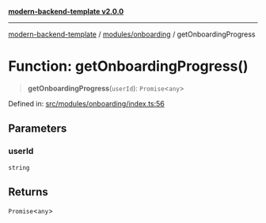 [**modern-backend-template v2.0.0**](../../../README.md)

***

[modern-backend-template](../../../modules.md) / [modules/onboarding](../README.md) / getOnboardingProgress

# Function: getOnboardingProgress()

> **getOnboardingProgress**(`userId`): `Promise`\<`any`\>

Defined in: [src/modules/onboarding/index.ts:56](https://github.com/maemreyo/saas-4cus-nodejs/blob/1a77de11cd6eaefe66c31c7f5de281673fc25ce5/src/modules/onboarding/index.ts#L56)

## Parameters

### userId

`string`

## Returns

`Promise`\<`any`\>
